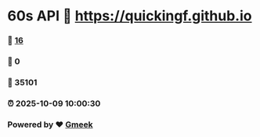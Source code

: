 # 60s API :link: https://quickingf.github.io 
### :page_facing_up: [16](https://quickingf.github.io/tag.html) 
### :speech_balloon: 0 
### :hibiscus: 35101 
### :alarm_clock: 2025-10-09 10:00:30 
### Powered by :heart: [Gmeek](https://github.com/Meekdai/Gmeek)
